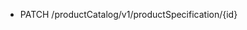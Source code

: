 <!--
    ATTENTION: This file was generated via gradle!
               Do NOT manually edit this file! Any such changes will be overwritten!
-->

* PATCH /productCatalog/v1/productSpecification/{id}
